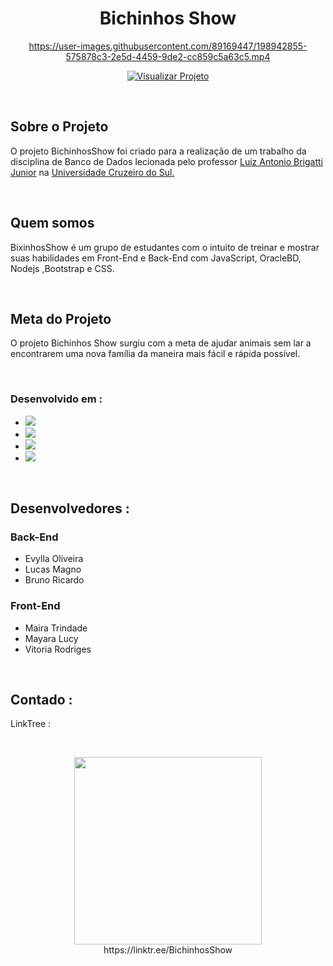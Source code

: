 <h1 align="center">Bichinhos Show</h1>

<div align="center">
 
 https://user-images.githubusercontent.com/89169447/198942855-575878c3-2e5d-4459-9de2-cc859c5a63c5.mp4

 
 [![Visualizar Projeto](https://user-images.githubusercontent.com/89169447/199067988-4f777f20-23bc-4c14-8bc2-f588812fb616.png)](https://77e9-45-191-66-128.sa.ngrok.io )
</div>

    
<br />



 ## Sobre o Projeto

O projeto BichinhosShow foi criado para a realização de um trabalho da disciplina de Banco de Dados lecionada pelo professor  <a href= https://www.linkedin.com/in/luizbrigatti/>Luiz Antonio Brigatti Junior</a> na <a href=https://www.linkedin.com/school/universidadecruzeirodosul/ > Universidade Cruzeiro do Sul.</a>

 <br />
 

## Quem somos

BixinhosShow é um grupo de estudantes com o intuito de treinar e mostrar suas habilidades em Front-End e Back-End com JavaScript, OracleBD, Nodejs ,Bootstrap e CSS.

 <br />
 
  
## Meta do Projeto
O projeto Bichinhos Show surgiu com a meta de ajudar animais sem lar a encontrarem uma nova família da maneira mais fácil e rápida possível.

 <br />
 

### Desenvolvido em :

* <img src="https://img.shields.io/badge/Node.js-43853D?style=for-the-badge&logo=node.js&logoColor=white" />
* <img src="https://img.shields.io/badge/JavaScript-F7DF1E?style=for-the-badge&logo=javascript&logoColor=black" />
* <img src="https://img.shields.io/badge/jQuery-0769AD?style=for-the-badge&logo=jquery&logoColor=white" />
* <img src="https://img.shields.io/badge/Bootstrap-563D7C?style=for-the-badge&logo=bootstrap&logoColor=white" />

 <br />

## Desenvolvedores :


### Back-End 
* Evylla Oliveira
* Lucas Magno
* Bruno Ricardo


### Front-End 
* Maira Trindade
* Mayara Lucy
* Vitoria Rodriges

 <br />

## Contado :
 LinkTree :
 
<br />
<p align="center" >
<img src="https://user-images.githubusercontent.com/89169447/199057795-cbbfa80a-3e56-488e-b46b-736db87cac42.png"  width="300px" />
 <br/>
 https://linktr.ee/BichinhosShow
<p>
